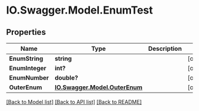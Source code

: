 # IO.Swagger.Model.EnumTest
## Properties

Name | Type | Description | Notes
------------ | ------------- | ------------- | -------------
**EnumString** | **string** |  | [optional] 
**EnumInteger** | **int?** |  | [optional] 
**EnumNumber** | **double?** |  | [optional] 
**OuterEnum** | [**IO.Swagger.Model.OuterEnum**](IO.Swagger.Model.OuterEnum.md) |  | [optional] 

[[Back to Model list]](../README.md#documentation-for-models) [[Back to API list]](../README.md#documentation-for-api-endpoints) [[Back to README]](../README.md)

